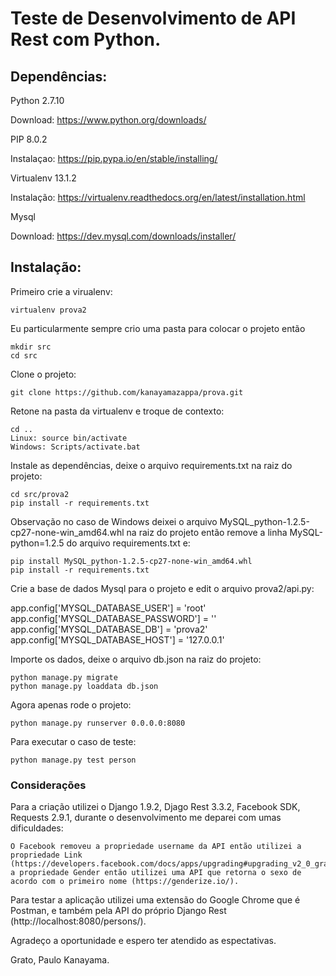 # Teste de Desenvolvimento de API Rest com Python.

## Dependências:

Python 2.7.10

Download: https://www.python.org/downloads/

PIP 8.0.2

Instalaçao: https://pip.pypa.io/en/stable/installing/

Virtualenv 13.1.2

Instalação: https://virtualenv.readthedocs.org/en/latest/installation.html

Mysql

Download: https://dev.mysql.com/downloads/installer/

## Instalação:

Primeiro crie a virualenv:

	virtualenv prova2

Eu particularmente sempre crio uma pasta para colocar o projeto então
	
	mkdir src
	cd src

Clone o projeto:

	git clone https://github.com/kanayamazappa/prova.git
	
Retone na pasta da virtualenv e troque de contexto:

	cd ..	
	Linux: source bin/activate
	Windows: Scripts/activate.bat

Instale as dependências, deixe o arquivo requirements.txt na raiz do projeto:
	
	cd src/prova2
	pip install -r requirements.txt

Observação no caso de Windows deixei o arquivo MySQL_python-1.2.5-cp27-none-win_amd64.whl na raiz do projeto então remove a linha MySQL-python=1.2.5 do arquivo requirements.txt e:

	pip install MySQL_python-1.2.5-cp27-none-win_amd64.whl
	pip install -r requirements.txt

Crie a base de dados Mysql para o projeto e edit o arquivo prova2/api.py:

  app.config['MYSQL_DATABASE_USER'] = 'root'
  app.config['MYSQL_DATABASE_PASSWORD'] = ''
  app.config['MYSQL_DATABASE_DB'] = 'prova2'
  app.config['MYSQL_DATABASE_HOST'] = '127.0.0.1'
  
Importe os dados, deixe o arquivo db.json na raiz do projeto:

	python manage.py migrate
	python manage.py loaddata db.json

Agora apenas rode o projeto:

	python manage.py runserver 0.0.0.0:8080

Para executar o caso de teste:

	python manage.py test person

### Considerações

Para a criação utilizei o Django  1.9.2, Djago Rest 3.3.2, Facebook SDK, Requests 2.9.1, durante o desenvolvimento me deparei com umas dificuldades:

	O Facebook removeu a propriedade username da API então utilizei a propriedade Link  (https://developers.facebook.com/docs/apps/upgrading#upgrading_v2_0_graph_api), a propriedade Gender então utilizei uma API que retorna o sexo de acordo com o primeiro nome (https://genderize.io/).

Para testar a aplicação utilizei uma extensão do Google Chrome que é Postman, e também pela API do próprio Django Rest (http://localhost:8080/persons/).


Agradeço a oportunidade e espero ter atendido as espectativas.

Grato,
Paulo Kanayama.

